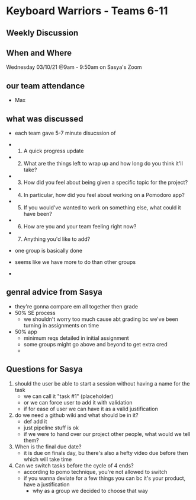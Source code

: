 # Keyboard Warriors - Teams 6-11

## Weekly Discussion

## When and Where

Wednesday 03/10/21 @9am - 9:50am on Sasya's Zoom

## our team attendance
- Max


## what was discussed
- each team gave 5-7 minute disucssion of
 - 1. A quick progress update
 - 2. What are the things left to wrap up and how long do you think it'll take?
 - 3. How did you feel about being given a specific topic for the project?
 - 4. In particular, how did you feel about working on a Pomodoro app?
 - 5. If you would've wanted to work on something else, what could it have been?
 - 6. How are you and your team feeling right now?
 - 7. Anything you'd like to add?

 - one group is basically done
 - seems like we have more to do than other groups 
 - 

## genral advice from Sasya

- they're gonna compare em all together then grade
- 50% SE process
  - we shouldn't worry too much cause abt grading bc we've been turning in assignments on time
- 50% app
  - minimum reqs detailed in initial assignment
  - some groups might go above and beyond to get extra cred
  - 


## Questions for Sasya
1. should the user be able to start a session without having a name for the task
   - we can call it "task #1" (placeholder)
   - or we can force user to add it with validation
   - if for ease of user we can have it as a valid justification
2. do we need a github wiki and what should be in it?
   - def add it
   - just pipeline stuff is ok
   - if we were to hand over our project other people, what would we tell them?
3. When is the final due date?
   - it is due on finals day, bu there's also a hefty video due before then which will take time
4. Can we switch tasks before the cycle of 4 ends? 
   -  according to pomo technique, you're not allowed to switch
   - if you wanna deviate for a few things you can bc it's your product, have a justification
      - why as a group we decided to choose that way

